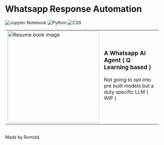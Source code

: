 # Whatsapp Response Automation
  ![Jupyter Notebook](https://img.shields.io/badge/Jupyter-orange)
      ![Python](https://img.shields.io/badge/Python-blue)
            ![CSS](https://img.shields.io/badge/CSS-blue)
<table>
  <tr>
    <td>
      <img src="https://github.com/user-attachments/assets/36f02ea2-d153-4a73-9507-a8659b87f6a1" width = "300" alt="Resume book image">
    </td>
    <td>
      <h3>A Whatsapp AI Agent ( Q Learning based )</h3>
      <p>Not going to opt into pre built models but a duty specific LLM ( WIP )</p>
      <br/>
    </td>
  </tr>
</table>
<br/>
Made by Romold.

